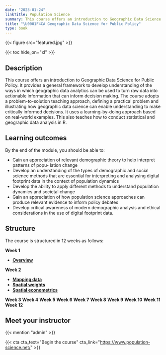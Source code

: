 ```yaml
---
date: "2023-01-24"
linkTitle: Population Science
summary: This course offers an introduction to Geographic Data Science for Public Policy.
title: "\U0001F4CA Geographic Data Science for Public Policy"
type: book
---
```


{{< figure src="featured.jpg" >}}

{{< toc hide_on="xl" >}}

## Description

This course offers an introduction to Geographic Data Science for Public Policy. It provides a general framework to develop understanding of the ways in which geographic data analytics can be used to turn raw data into actionable information that can inform decision making. The course adopts a problem-to-solution teaching approach, defining a practical problem and illustrating how geographic data science can enable understanding to make critically informed decisions. It uses a learning-by-doing approach based on real-world examples. This also teaches how to conduct statistical and geographic data analysis in R.

## Learning outcomes

By the end of the module, you should be able to:

- Gain an appreciation of relevant demographic theory to help interpret patterns of popu- lation change
- Develop an understanding of the types of demographic and social science methods that are essential for interpreting and analysing digital footprint data in the context of population dynamics
- Develop the ability to apply different methods to understand population dynamics and societal change
- Gain an appreciation of how population science approaches can produce relevant evidence to inform policy debates
- Develop critical awareness of modern demographic analysis and ethical considerations in the use of digital footprint data.



## Structure

The course is structured in 12 weeks as follows:

**Week 1**  

* [**Overview**]()

**Week 2** 

* [**Mapping data**](01-mapping-data.html)  
* [**Spatial weights**](02-spatial_weights.html)  
* [**Spatial econometrics**](03-spatial_econometrics.html)  

**Week 3**
**Week 4**
**Week 5**
**Week 6**
**Week 7**
**Week 8**
**Week 9**
**Week 10**
**Week 11**
**Week 12**

## Meet your instructor

{{< mention "admin" >}}

{{< cta cta_text="Begin the course" cta_link="https://www.population-science.net/" >}}
